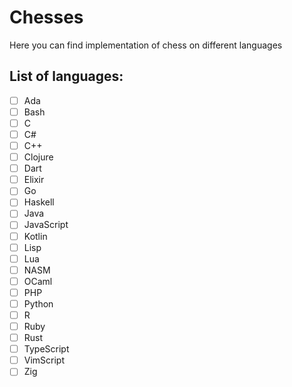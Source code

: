# Chesses
Here you can find implementation of chess on different languages

## List of languages:

- [ ] Ada
- [ ] Bash
- [ ] C
- [ ] C#
- [ ] C++
- [ ] Clojure
- [ ] Dart
- [ ] Elixir
- [ ] Go
- [ ] Haskell
- [ ] Java
- [ ] JavaScript
- [ ] Kotlin
- [ ] Lisp
- [ ] Lua
- [ ] NASM
- [ ] OCaml
- [ ] PHP
- [ ] Python
- [ ] R
- [ ] Ruby
- [ ] Rust
- [ ] TypeScript
- [ ] VimScript
- [ ] Zig
